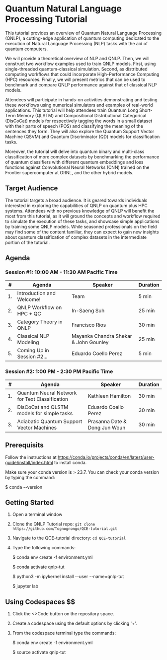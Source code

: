 # Quantum Natural Language Processing Tutorial

This tutorial provides an overview of Quantum Natural Language Processing (QNLP), a cutting-edge application of quantum computing dedicated to the execution of Natural Language Processing (NLP) tasks with the aid of quantum computers. 

We will provide a theoretical overview of NLP and QNLP. Then, we will construct two workflow examples used to train QNLP models. First, using single-threaded quantum-classical simulation. Second, as distributed computing workflows that could incorporate High-Performance Computing (HPC) resources. Finally, we will present metrics that can be used to benchmark and compare QNLP performance against that of classical NLP models. 

Attendees will participate in hands-on activities demonstrating and testing these workflows using numerical simulators and examples of real-world applications. This tutorial will help attendees train Quantum Long Short-Term Memory (QLSTM) and Compositional Distributional Categorical (DisCoCat) models for respectively tagging the words in a small dataset with their parts of speech (POS) and classifying the meaning of the sentences they form. They will also explore the Quantum Support Vector Machine (QSVM) and Quantum Discriminator (QD) models for classification tasks. 

Moreover, the tutorial will delve into quantum binary and multi-class classification of more complex datasets by benchmarking the performance of quantum classifiers with different quantum embeddings and loss functions against Convolutional Neural Networks (CNN) trained on the Frontier supercomputer at ORNL, and the other hybrid models.


## Target Audience ##

The tutorial targets a broad audience. It is geared towards individuals interested in exploring the capabilities of QNLP on quantum plus HPC systems. Attendees with no previous knowledge of QNLP will benefit the most from this tutorial, as it will ground the concepts and workflow required to simulate the execution of these tasks, and showcase simple applications by training some QNLP models. While seasoned professionals on the field may find some of the content familiar, they can expect to gain new insights about quantum classification of complex datasets in the intermediate portion of the tutorial.



## Agenda ##

### Session #1: 10:00 AM - 11:30 AM Pacific Time ###
|#  | Agenda                                    | Speaker                       | Duration | 
|---|-------------------------------------------|-------------------------------|----------|
|1. | Introduction and Welcome!                 | Team                          | 5 min    |
|2. | QNLP Workflow on HPC + QC                 | In-Saeng Suh                  | 25 min   |
|3. | Category Theory in QNLP                   | Francisco Rios                | 30 min   |
|4. | Classical NLP Modeling                    | Mayanka Chandra Shekar & John Gounley       | 25 min   |
|5. | Coming Up in Session #2...                | Eduardo Coello Perez          | 5 min    |


### Session #2: 1:00 PM - 2:30 PM Pacific Time ###
|#  | Agenda                                    | Speaker                       | Duration | 
|---|-------------------------------------------|-------------------------------|----------|
|1. | Quantum Neural Network for Text Classification | Kathleen Hamilton        | 30 min   |
|2. | DisCoCat and QLSTM models for simple tasks| Eduardo Coello Perez          | 30 min   |
|3. | Adiabatic Quantum Support Vector Machines | Prasanna Date & Dong Jun Woun | 30 min   |


## Prerequisits ##
Follow the instructions at https://conda.io/projects/conda/en/latest/user-guide/install/index.html to install conda.

Make sure your conda version is > 23.7. You can check your conda version by typing the command:

$ conda --version


## Getting Started ##
1. Open a terminal window
2. Clone the QNLP Tutorial repo: `git clone https://github.com/Tognognongo/QCE-tutorial.git`
3. Navigate to the QCE-tutorial directory: `cd QCE-tutorial`
4. Type the following commands:
   
   $ conda env create -f environment.yml
   
   $ conda activate qnlp-tut
   
   $ python3 -m ipykernel install --user --name=qnlp-tut
   
   $ jupyter lab


## Using Codespaces $$
1. Click the <>Code button on the repository space.
2. Create a codespace using the default options by clicking '+'.
3. From the codespace terminal type the commands:

   $ conda env create -f environment.yml

   $ source activate qnlp-tut







